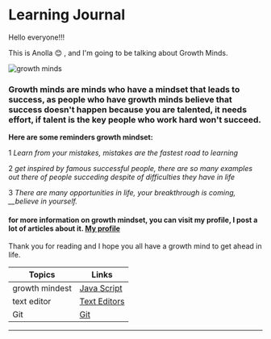 # Learning Journal

Hello everyone!!!

This is Anolla :blush: , and I'm going to be talking about Growth Minds.

![growth minds](https://www.jpinternational.co.in/wp-content/uploads/2019/02/sp-mindset-482x335.jpg) 

### Growth minds are minds who have a mindset that leads to success, as people who have growth minds believe that success doesn't happen because you are talented, it needs effort, if talent is the key people who work hard won't succeed.

**Here are some reminders  growth mindset:**

1 *Learn from your mistakes, mistakes are the fastest road to learning*

2 *get inspired by famous successful people, there are so  many examples out there of people succeding despite of difficulties they have in life*

3 *There are many opportunities in life, your breakthrough is coming, __believe in yourself.*

#### for more information on growth mindset, you can visit my profile, I post a lot of articles about it. [My profile](https://github.com/Anolla)

Thank you for reading and I hope you all have a growth mind to get ahead in life.

Topics | Links
-------| ------
growth mindest | [Java Script](https://anolla.github.io/Learning-Journal/JAVA%20SCRIPT)
text editor | [Text Editors](https://anolla.github.io/Learning-Journal/Text%20Editors)
Git | [Git](https://anolla.github.io/Learning-Journal/Git)

------------------------------------------------------------------------------------------------------------

